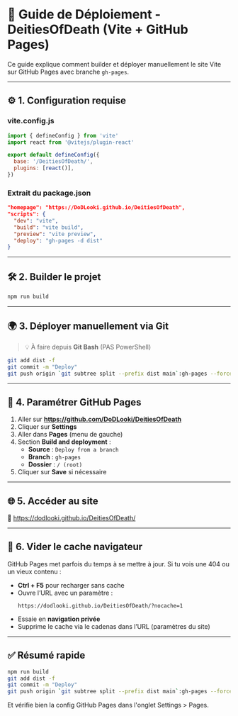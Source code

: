 # 🚀 Guide de Déploiement - DeitiesOfDeath (Vite + GitHub Pages)

Ce guide explique comment builder et déployer manuellement le site Vite sur GitHub Pages avec branche `gh-pages`.

---

## ⚙️ 1. Configuration requise

### vite.config.js
```js
import { defineConfig } from 'vite'
import react from '@vitejs/plugin-react'

export default defineConfig({
  base: '/DeitiesOfDeath/',
  plugins: [react()],
})
```

### Extrait du package.json
```json
"homepage": "https://DoDLooki.github.io/DeitiesOfDeath",
"scripts": {
  "dev": "vite",
  "build": "vite build",
  "preview": "vite preview",
  "deploy": "gh-pages -d dist"
}
```

---

## 🛠️ 2. Builder le projet

```bash
npm run build
```

---

## 🌍 3. Déployer manuellement via Git

> 💡 À faire depuis **Git Bash** (PAS PowerShell)

```bash
git add dist -f
git commit -m "Deploy"
git push origin `git subtree split --prefix dist main`:gh-pages --force
```

---

## 🔧 4. Paramétrer GitHub Pages

1. Aller sur **https://github.com/DoDLooki/DeitiesOfDeath**
2. Cliquer sur **Settings**
3. Aller dans **Pages** (menu de gauche)
4. Section **Build and deployment** :
   - **Source** : `Deploy from a branch`
   - **Branch** : `gh-pages`
   - **Dossier** : `/ (root)`
5. Cliquer sur **Save** si nécessaire

---

## 🌐 5. Accéder au site

🔗 https://dodlooki.github.io/DeitiesOfDeath/

---

## 🧼 6. Vider le cache navigateur

GitHub Pages met parfois du temps à se mettre à jour. Si tu vois une 404 ou un vieux contenu :

- **Ctrl + F5** pour recharger sans cache
- Ouvre l’URL avec un paramètre :
  ```
  https://dodlooki.github.io/DeitiesOfDeath/?nocache=1
  ```
- Essaie en **navigation privée**
- Supprime le cache via le cadenas dans l’URL (paramètres du site)

---

## ✅ Résumé rapide

```bash
npm run build
git add dist -f
git commit -m "Deploy"
git push origin `git subtree split --prefix dist main`:gh-pages --force`
```

Et vérifie bien la config GitHub Pages dans l'onglet Settings > Pages.

